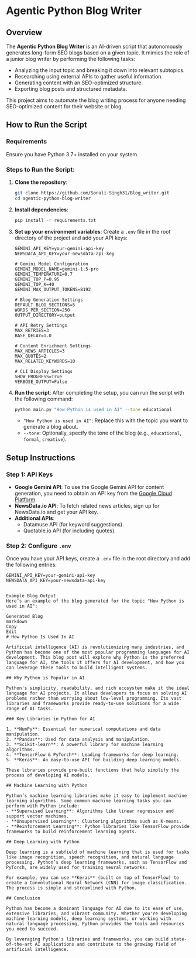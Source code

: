 # Agentic Python Blog Writer

## Overview
The **Agentic Python Blog Writer** is an AI-driven script that autonomously generates long-form SEO blogs based on a given topic. It mimics the role of a junior blog writer by performing the following tasks:
- Analyzing the input topic and breaking it down into relevant subtopics.
- Researching using external APIs to gather useful information.
- Generating content with an SEO-optimized structure.
- Exporting blog posts and structured metadata.

This project aims to automate the blog writing process for anyone needing SEO-optimized content for their website or blog.

## How to Run the Script

### Requirements
Ensure you have Python 3.7+ installed on your system.

### Steps to Run the Script:
1. **Clone the repository**:
    ```bash
    git clone https://github.com/Sonali-Singh31/Blog_writer.git
    cd agentic-python-blog-writer
    ```

2. **Install dependencies**:
    ```bash
    pip install -r requirements.txt
    ```

3. **Set up your environment variables**:
    Create a `.env` file in the root directory of the project and add your API keys:
    ```env
    GEMINI_API_KEY=your-gemini-api-key
    NEWSDATA_API_KEY=your-newsdata-api-key

    # Gemini Model Configuration
    GEMINI_MODEL_NAME=gemini-1.5-pro
    GEMINI_TEMPERATURE=0.7
    GEMINI_TOP_P=0.95
    GEMINI_TOP_K=40
    GEMINI_MAX_OUTPUT_TOKENS=8192

    # Blog Generation Settings
    DEFAULT_BLOG_SECTIONS=5
    WORDS_PER_SECTION=250
    OUTPUT_DIRECTORY=output

    # API Retry Settings
    MAX_RETRIES=3
    BASE_DELAY=1.0

    # Content Enrichment Settings
    MAX_NEWS_ARTICLES=3
    MAX_QUOTES=2
    MAX_RELATED_KEYWORDS=10

    # CLI Display Settings
    SHOW_PROGRESS=True
    VERBOSE_OUTPUT=False
    ```

4. **Run the script**:
    After completing the setup, you can run the script with the following command:
    ```bash
    python main.py "How Python is used in AI" --tone educational
    ```

   - `"How Python is used in AI"`: Replace this with the topic you want to generate a blog about.
   - `--tone`: Optionally, specify the tone of the blog (e.g., `educational`, `formal`, `creative`).

## Setup Instructions

### Step 1: API Keys
- **Google Gemini API**: To use the Google Gemini API for content generation, you need to obtain an API key from the [Google Cloud Platform](https://cloud.google.com/).
- **NewsData.io API**: To fetch related news articles, sign up for NewsData.io and get your API key.
- **Additional APIs**:
    - Datamuse API (for keyword suggestions).
    - Quotable.io API (for including quotes).

### Step 2: Configure `.env`
Once you have your API keys, create a `.env` file in the root directory and add the following entries:
```env
GEMINI_API_KEY=your-gemini-api-key
NEWSDATA_API_KEY=your-newsdata-api-key


Example Blog Output
Here’s an example of the blog generated for the topic "How Python is used in AI":

Generated Blog
markdown
Copy
Edit
# How Python Is Used In AI

Artificial intelligence (AI) is revolutionizing many industries, and Python has become one of the most popular programming languages for AI development. This blog post will explore why Python is the preferred language for AI, the tools it offers for AI development, and how you can leverage these tools to build intelligent systems.

## Why Python is Popular in AI

Python's simplicity, readability, and rich ecosystem make it the ideal language for AI projects. It allows developers to focus on solving AI problems rather than worrying about low-level programming. Its vast libraries and frameworks provide ready-to-use solutions for a wide range of AI tasks.

### Key Libraries in Python for AI

1. **NumPy**: Essential for numerical computations and data manipulation.
2. **Pandas**: Used for data analysis and manipulation.
3. **Scikit-learn**: A powerful library for machine learning algorithms.
4. **TensorFlow & PyTorch**: Leading frameworks for deep learning.
5. **Keras**: An easy-to-use API for building deep learning models.

These libraries provide pre-built functions that help simplify the process of developing AI models.

## Machine Learning with Python

Python’s machine learning libraries make it easy to implement machine learning algorithms. Some common machine learning tasks you can perform with Python include:
- **Supervised Learning**: Algorithms like linear regression and support vector machines.
- **Unsupervised Learning**: Clustering algorithms such as K-means.
- **Reinforcement Learning**: Python libraries like TensorFlow provide frameworks to build reinforcement learning agents.

## Deep Learning with Python

Deep learning is a subfield of machine learning that is used for tasks like image recognition, speech recognition, and natural language processing. Python’s deep learning frameworks, such as TensorFlow and PyTorch, are widely used for training neural networks.

For example, you can use **Keras** (built on top of TensorFlow) to create a Convolutional Neural Network (CNN) for image classification. The process is simple and streamlined with Python.

## Conclusion

Python has become a dominant language for AI due to its ease of use, extensive libraries, and vibrant community. Whether you're developing machine learning models, deep learning systems, or working with natural language processing, Python provides the tools and resources you need to succeed.

By leveraging Python's libraries and frameworks, you can build state-of-the-art AI applications and contribute to the growing field of artificial intelligence.